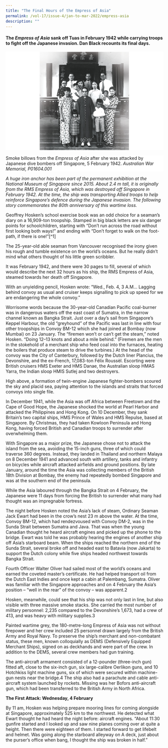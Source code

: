 ```yaml
---
title: "The Final Hours of the Empress of Asia"
permalink: /vol-17/issue-4/jan-to-mar-2022/empress-asia
description: ""
---
```

#### The _Empress of Asia_ sank off Tuas in February 1942 while carrying troops to fight off the Japanese invasion. **Dan Black** recounts its final days.

![Alt text for image on Isomer site](/images/vol-17-issue-4/Wong-Din-Haan/Cover-WongDinHaan-R.jpg)
<div style="background-color: white;">Smoke billows from the <i>Empress of Asia</i> after she was attacked by Japanese dive bombers off Singapore, 5 February 1942. <i>Australian War Memorial, P01604.001</i></div>

_A huge iron anchor has been part of the permanent exhibition at the National Museum of Singapore since 2015. About 2.4 m tall, it is originally from the RMS Empress of Asia, which was destroyed off Singapore in February 1942. At the time, the ship was transporting Allied troops to help reinforce Singapore’s defence during the Japanese invasion. The following story commemorates the 80th anniversary of this wartime loss._

Geoffrey Hosken’s school exercise book was an odd choice for a seaman’s diary on a 16,909-ton troopship. Stamped in big black letters are six danger points for schoolchildren, starting with “Don’t run across the road without first looking both ways!” and ending with “Don’t forget to walk on the foot-path, if there is one!”[^1]

The 25-year-old able seaman from Vancouver recognised the irony given his rough and tumble existence on the world’s oceans. But he really didn’t mind what others thought of his little green scribbler.

It was February 1942, and there were 30 pages to fill, several of which would describe the next 32 hours as his ship, the RMS Empress of Asia, steamed towards her death off Singapore. 

With an unyielding pencil, Hosken wrote: “Wed., Feb. 4, 3 A.M… Lagging behind convoy as usual and cruiser keeps signalling to pick up speed for we are endangering the whole convoy.”

Worrisome words because the 30-year-old Canadian Pacific coal-burner was in dangerous waters off the east coast of Sumatra, in the narrow channel known as Bangka Strait. Just over a day’s sail from Singapore’s Keppel Harbour, the old “greyhound” of the Pacific was last in line with four other troopships in Convoy BM-12 which she had joined at Bombay (now Mumbai) on 23 January. The “firemen won’t or can’t get the steam,” noted Hosken. “Doing 12–13 knots and about a mile behind.” (Firemen are the men in the stokehold of a merchant ship who feed coal into the furnaces, heating the boilers that produce steam to drive the turbines.)
At the head of the convoy was the City of Canterbury, followed by the Dutch liner Plancius, the Devonshire, and the ex-French, 17,083-ton Félix Roussèl. Escorting were British cruisers HMS Exeter and HMS Danae, the Australian sloop HMAS Yarra, the Indian sloop HMIS Sutlej and two destroyers.

High above, a formation of twin-engine Japanese fighter-bombers scoured the sky and placid sea, paying attention to the islands and straits that forced convoys into single file.

In December 1941, while the Asia was off Africa between Freetown and the Cape of Good Hope, the Japanese shocked the world at Pearl Harbor and attacked the Philippines and Hong Kong. On 10 December, they sank Britain’s two capital ships, HMS Prince of Wales and HMS Repulse, based at Singapore. By Christmas, they had taken Kowloon Peninsula and Hong Kong, having forced British and Canadian troops to surrender after overwhelming them. 

With Singapore as a major prize, the Japanese chose not to attack the island from the sea, avoiding the 15-inch guns, three of which could traverse 360 degrees. Instead, they landed in Thailand and northern Malaya on 8 December 1941 and advanced south with artillery, tanks and infantry on bicycles while aircraft attacked airfields and ground positions. By late January, around the time the Asia was collecting members of the British 18th Division at Bombay, the enemy had repeatedly bombed Singapore and was at the southern end of the peninsula.

While the Asia laboured through the Bangka Strait on 4 February, the Japanese were 11 days from forcing the British to surrender what many had thought was an impregnable fortress. 

The night before Hosken noted the Asia’s lack of steam, Ordinary Seaman Jack Ewart had been in the crow’s nest 23 m above the water. At the time, Convoy BM-12, which had rendezvoused with Convoy DM-2, was in the Sunda Strait between Sumatra and Java. That was when the young Canadian thought he heard aircraft engines and picked up the phone to the bridge. Ewart was told he was probably hearing the engines of another ship off Asia’s starboard beam. When the ships reached the northern end of the Sunda Strait, several broke off and headed east to Batavia (now Jakarta) to support the Dutch colony while five ships headed northwest towards Bangka Strait.

Fourth Officer Walter Oliver had sailed most of the world’s oceans and earned the coveted master’s certificate. He had helped transport oil from the Dutch East Indies and once kept a cabin at Palembang, Sumatra. Oliver was familiar with the Singapore approaches and on 4 February the Asia’s position – “well in the rear” of the convoy – was apparent.2 

Hosken, meanwhile, could see that his ship was not only last in line, but also visible with three massive smoke stacks. She carried the most number of military personnel: 2,235 compared to the Devonshire’s 1,673, had a crew of 413, and was heavy with military supplies.3

Painted wartime grey, the 180-metre-long Empress of Asia was not without firepower and her crew included 25 personnel drawn largely from the British Army and Royal Navy. To preserve the ship’s merchant and non-combatant status, these men, known colloquially as DEMS (Defensively Equipped Merchant Ships), signed on as deckhands and were part of the crew. In addition to the DEMS, several crew members had gun training. 

The anti-aircraft armament consisted of a 12-pounder (three-inch gun) fitted aft, close to the six-inch gun, six large-calibre Oerlikon guns, and 10 Hotchkiss light machine guns, six of which were secured within machine-gun nests near the bridge.4 The ship also had a parachute and cable anti-aircraft system launched by rockets. Missing was her Bofors anti-aircraft gun, which had been transferred to the British Army in North Africa. 


**The First Attack: Wednesday, 4 February**

By 11 am, Hosken was helping prepare mooring lines for coming alongside at Singapore, approximately 525 km to the northwest. He detected what Ewart thought he had heard the night before: aircraft engines. “About 11:30 gunfire started and I looked up and saw nine planes coming over at quite a height. Then there were eighteen of them. I started forward to get lifebelt and helmet. Was going along the starboard alleyway on A deck, just about the purser’s office when bang, I thought the ship was broken in half.”








